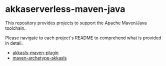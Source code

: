 # akkaserverless-maven-java

This repository provides projects to support the Apache Maven/Java toolchain.

Please navigate to each project's README to comprehend what is provided in detail.

* [akkasls-maven-plugin](akkasls-maven-plugin/README.md)
* [maven-archetype-akkasls](maven-archetype-akkasls/README.md)
